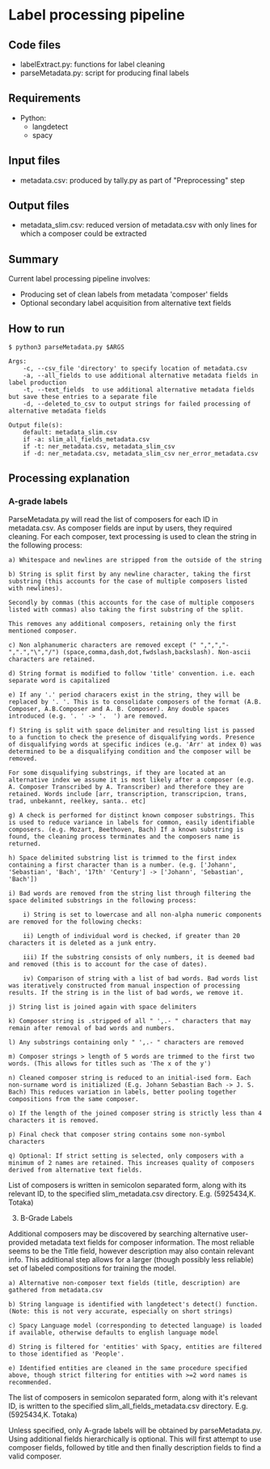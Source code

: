 # Label processing pipeline

## Code files
- labelExtract.py: functions for label cleaning
- parseMetadata.py: script for producing final labels

## Requirements
- Python:
  - langdetect
  - spacy

## Input files
- metadata.csv: produced by tally.py as part of "Preprocessing" step

## Output files
- metadata_slim.csv: reduced version of metadata.csv with only lines for which a composer could be extracted
## Summary
Current label processing pipeline involves:
- Producing set of clean labels from metadata 'composer' fields
- Optional secondary label acquisition from alternative text fields


## How to run
`$ python3 parseMetadata.py $ARGS`
``` 
Args:
    -c, --csv_file 'directory' to specify location of metadata.csv  
    -a, --all_fields to use additional alternative metadata fields in label production  
    -t, --text_fields  to use additional alternative metadata fields but save these entries to a separate file
    -d, --deleted_to_csv to output strings for failed processing of alternative metadata fields

Output file(s):
    default: metadata_slim.csv
    if -a: slim_all_fields_metadata.csv
    if -t: ner_metadata.csv, metadata_slim_csv
    if -d: ner_metadata.csv, metadata_slim_csv ner_error_metadata.csv
```



## Processing explanation
### A-grade labels

ParseMetadata.py will read the list of composers for each ID in metadata.csv. As composer fields are input by users, they required cleaning. For each composer, text processing is used to clean the string in the following process:

    a) Whitespace and newlines are stripped from the outside of the string

    b) String is split first by any newline character, taking the first substring (this accounts for the case of multiple composers listed with newlines). 
    
    Secondly by commas (this accounts for the case of multiple composers listed with commas) also taking the first substring of the split. 

    This removes any additional composers, retaining only the first mentioned composer.

    c) Non alphanumeric characters are removed except (" ",",","-",".","\","/") (space,comma,dash,dot,fwdslash,backslash). Non-ascii characters are retained.

    d) String format is modified to follow 'title' convention. i.e. each separate word is capitalized

    e) If any '.' period characers exist in the string, they will be replaced by '. '. This is to consolidate composers of the format (A.B. Composer, A.B.Composer and A. B. Composer). Any double spaces introduced (e.g. '. ' -> '.  ') are removed.

    f) String is split with space delimiter and resulting list is passed to a function to check the presence of disqualifying words. Presence of disqualifying words at specific indices (e.g. 'Arr' at index 0) was determined to be a disqualifying condition and the composer will be removed. 
    
    For some disqualifying substrings, if they are located at an alternative index we assume it is most likely after a composer (e.g. A. Composer Transcribed by A. Transcriber) and therefore they are retained. Words include [arr, transcription, transcripcion, trans, trad, unbekannt, reelkey, santa.. etc]

    g) A check is performed for distinct known composer substrings. This is used to reduce variance in labels for common, easily identifiable composers. (e.g. Mozart, Beethoven, Bach) If a known substring is found, the cleaning process terminates and the composers name is returned.

    h) Space delimited substring list is trimmed to the first index containing a first character than is a number. (e.g. ['Johann', 'Sebastian', 'Bach', '17th' 'Century'] -> ['Johann', 'Sebastian', 'Bach'])

    i) Bad words are removed from the string list through filtering the space delimited substrings in the following process:

        i) String is set to lowercase and all non-alpha numeric components are removed for the following checks:

        ii) Length of individual word is checked, if greater than 20 characters it is deleted as a junk entry. 

        iii) If the substring consists of only numbers, it is deemed bad and removed (this is to account for the case of dates). 

        iv) Comparison of string with a list of bad words. Bad words list was iteratively constructed from manual inspection of processing results. If the string is in the list of bad words, we remove it.

    j) String list is joined again with space delimiters

    k) Composer string is .stripped of all " ',.- " characters that may remain after removal of bad words and numbers.

    l) Any substrings containing only " ',.- " characters are removed

    m) Composer strings > length of 5 words are trimmed to the first two words. (This allows for titles such as 'The x of the y')

    n) Cleaned composer string is reduced to an initial-ised form. Each non-surname word is initialized (E.g. Johann Sebastian Bach -> J. S. Bach) This reduces variation in labels, better pooling together compositions from the same composer.

    o) If the length of the joined composer string is strictly less than 4 characters it is removed. 

    p) Final check that composer string contains some non-symbol characters

    q) Optional: If strict setting is selected, only composers with a minimum of 2 names are retained. This increases quality of composers derived from alternative text fields.

List of composers is written in semicolon separated form, along with its relevant ID, to the specified slim_metadata.csv directory. E.g. (5925434,K. Totaka)


3) B-Grade Labels

Additional composers may be discovered by searching alternative user-provided metadata text fields for composer information. The most reliable seems to be the Title field, however description may also contain relevant info. This additional step allows for a larger (though possibly less reliable) set of labeled compositions for training the model.

    a) Alternative non-composer text fields (title, description) are gathered from metadata.csv

    b) String language is identified with langdetect's detect() function. (Note: this is not very accurate, especially on short strings)

    c) Spacy Language model (corresponding to detected language) is loaded if available, otherwise defaults to english language model

    d) String is filtered for 'entities' with Spacy, entities are filtered to those identified as 'People'.

    e) Identified entities are cleaned in the same procedure specified above, though strict filtering for entities with >=2 word names is recommended.

The list of composers in semicolon separated form, along with it's relevant ID, is written to the specified slim_all_fields_metadata.csv directory. E.g. (5925434,K. Totaka)

Unless specified, only A-grade labels will be obtained by parseMetadata.py. Using additional fields hierarchically is optional. This will first attempt to use composer fields, followed by title and then finally description fields to find a valid composer. 